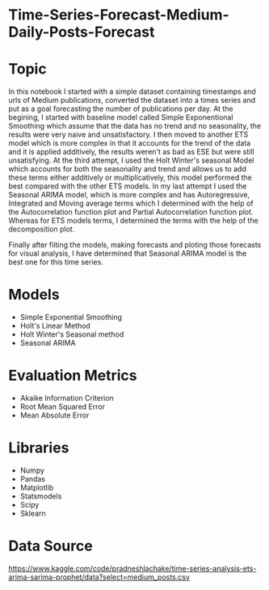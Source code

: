 ﻿# Time-Series-Forecast-Medium-Daily-Posts-Forecast

# Topic 

In this notebook I started with a simple dataset containing timestamps and urls of Medium publications, converted the dataset into a times series and put as a goal forecasting the number of publications per day. At the begining, I started with baseline model called Simple Exponentional Smoothing which assume that the data has no trend and no seasonality, the results were very naive and unsatisfactory. I then moved to another ETS model which is more complex in that it accounts for the trend of the data and it is applied additively, the results weren't as bad as ESE but were still unsatisfying. At the third attempt, I used the Holt Winter's seasonal Model which accounts for both the seasonality and trend and allows us to add these terms either additively or multiplicatively, this model performed the best compared with the other ETS models. In my last attempt I used the Seasonal ARIMA model, which is more complex and has Autoregressive, Integrated and Moving average terms which I determined with the help of the Autocorrelation function plot and Partial Autocorrelation function plot. Whereas for ETS models terms, I determined the terms with the help of the decomposition plot.

Finally after fiiting the models, making forecasts and ploting those forecasts for visual analysis, I have determined that Seasonal ARIMA model is the best one for this time series.


# Models

- Simple Exponential Smoothing
- Holt's Linear Method
- Holt Winter's Seasonal method
- Seasonal ARIMA

# Evaluation Metrics

- Akaike Information Criterion 
- Root Mean Squared Error
- Mean Absolute Error

# Libraries
- Numpy
- Pandas
- Matplotlib
- Statsmodels
- Scipy
- Sklearn

# Data Source

https://www.kaggle.com/code/pradneshlachake/time-series-analysis-ets-arima-sarima-prophet/data?select=medium_posts.csv
